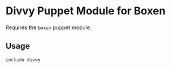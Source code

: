 # Divvy Puppet Module for Boxen

Requires the `boxen` puppet module.

## Usage

```puppet
include divvy
```
